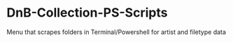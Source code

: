 # DnB-Collection-PS-Scripts
Menu that scrapes folders in Terminal/Powershell for artist and filetype data
